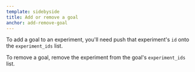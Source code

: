 ```yaml
---
template: sidebyside
title: Add or remove a goal
anchor: add-remove-goal
---
```


To add a goal to an experiment, you'll need push that experiment's `id` onto the `experiment_ids` list.

To remove a goal, remove the experiment from the goal's `experiment_ids` list.
